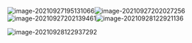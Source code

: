 ![image-20210927195131066](C:\Users\Administrator\AppData\Roaming\Typora\typora-user-images\image-20210927195131066.png)![image-20210927202027256](C:\Users\Administrator\AppData\Roaming\Typora\typora-user-images\image-20210927202027256.png)![image-20210927202139461](C:\Users\Administrator\AppData\Roaming\Typora\typora-user-images\image-20210927202139461.png)![image-20210928122921136](C:\Users\Administrator\AppData\Roaming\Typora\typora-user-images\image-20210928122921136.png)

![image-20210928122937292](C:\Users\Administrator\AppData\Roaming\Typora\typora-user-images\image-20210928122937292.png)